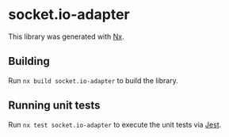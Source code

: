 # socket.io-adapter

This library was generated with [Nx](https://nx.dev).

## Building

Run `nx build socket.io-adapter` to build the library.

## Running unit tests

Run `nx test socket.io-adapter` to execute the unit tests via [Jest](https://jestjs.io).

